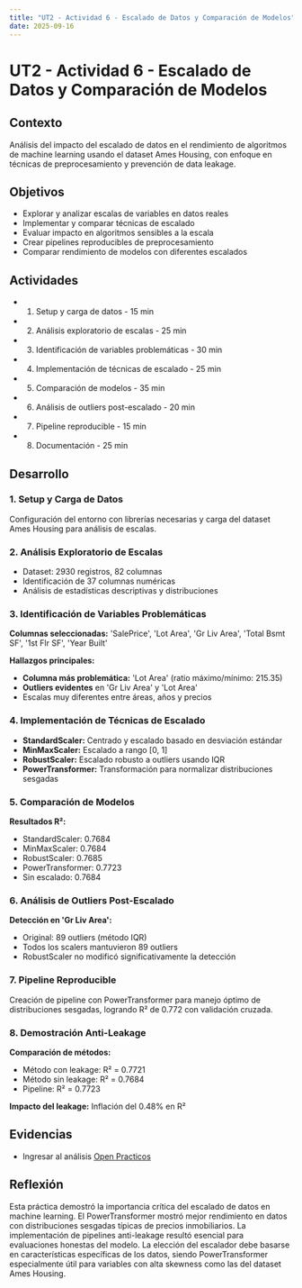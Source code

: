 ```yaml
---
title: "UT2 - Actividad 6 - Escalado de Datos y Comparación de Modelos"
date: 2025-09-16
---
```


# UT2 - Actividad 6 - Escalado de Datos y Comparación de Modelos

## Contexto

Análisis del impacto del escalado de datos en el rendimiento de algoritmos de machine learning usando el dataset Ames Housing, con enfoque en técnicas de preprocesamiento y prevención de data leakage.

## Objetivos

- Explorar y analizar escalas de variables en datos reales
- Implementar y comparar técnicas de escalado
- Evaluar impacto en algoritmos sensibles a la escala
- Crear pipelines reproducibles de preprocesamiento
- Comparar rendimiento de modelos con diferentes escalados

## Actividades

- 1. Setup y carga de datos - 15 min
- 2. Análisis exploratorio de escalas - 25 min
- 3. Identificación de variables problemáticas - 30 min
- 4. Implementación de técnicas de escalado - 25 min
- 5. Comparación de modelos - 35 min
- 6. Análisis de outliers post-escalado - 20 min
- 7. Pipeline reproducible - 15 min
- 8. Documentación - 25 min

## Desarrollo

### 1. Setup y Carga de Datos

Configuración del entorno con librerías necesarias y carga del dataset Ames Housing para análisis de escalas.

### 2. Análisis Exploratorio de Escalas

- Dataset: 2930 registros, 82 columnas
- Identificación de 37 columnas numéricas
- Análisis de estadísticas descriptivas y distribuciones

### 3. Identificación de Variables Problemáticas

**Columnas seleccionadas:** 'SalePrice', 'Lot Area', 'Gr Liv Area', 'Total Bsmt SF', '1st Flr SF', 'Year Built'

**Hallazgos principales:**

- **Columna más problemática:** 'Lot Area' (ratio máximo/mínimo: 215.35)
- **Outliers evidentes** en 'Gr Liv Area' y 'Lot Area'
- Escalas muy diferentes entre áreas, años y precios

### 4. Implementación de Técnicas de Escalado

- **StandardScaler:** Centrado y escalado basado en desviación estándar
- **MinMaxScaler:** Escalado a rango [0, 1]
- **RobustScaler:** Escalado robusto a outliers usando IQR
- **PowerTransformer:** Transformación para normalizar distribuciones sesgadas

### 5. Comparación de Modelos

**Resultados R²:**

- StandardScaler: 0.7684
- MinMaxScaler: 0.7684
- RobustScaler: 0.7685
- PowerTransformer: 0.7723
- Sin escalado: 0.7684

### 6. Análisis de Outliers Post-Escalado

**Detección en 'Gr Liv Area':**

- Original: 89 outliers (método IQR)
- Todos los scalers mantuvieron 89 outliers
- RobustScaler no modificó significativamente la detección

### 7. Pipeline Reproducible

Creación de pipeline con PowerTransformer para manejo óptimo de distribuciones sesgadas, logrando R² de 0.772 con validación cruzada.

### 8. Demostración Anti-Leakage

**Comparación de métodos:**

- Método con leakage: R² = 0.7721
- Método sin leakage: R² = 0.7684
- Pipeline: R² = 0.7723

**Impacto del leakage:** Inflación del 0.48% en R²

## Evidencias

- Ingresar al análisis [Open Practicos](../Practicos/Practico_6.ipynb)

## Reflexión

Esta práctica demostró la importancia crítica del escalado de datos en machine learning. El PowerTransformer mostró mejor rendimiento en datos con distribuciones sesgadas típicas de precios inmobiliarios. La implementación de pipelines anti-leakage resultó esencial para evaluaciones honestas del modelo. La elección del escalador debe basarse en características específicas de los datos, siendo PowerTransformer especialmente útil para variables con alta skewness como las del dataset Ames Housing.
